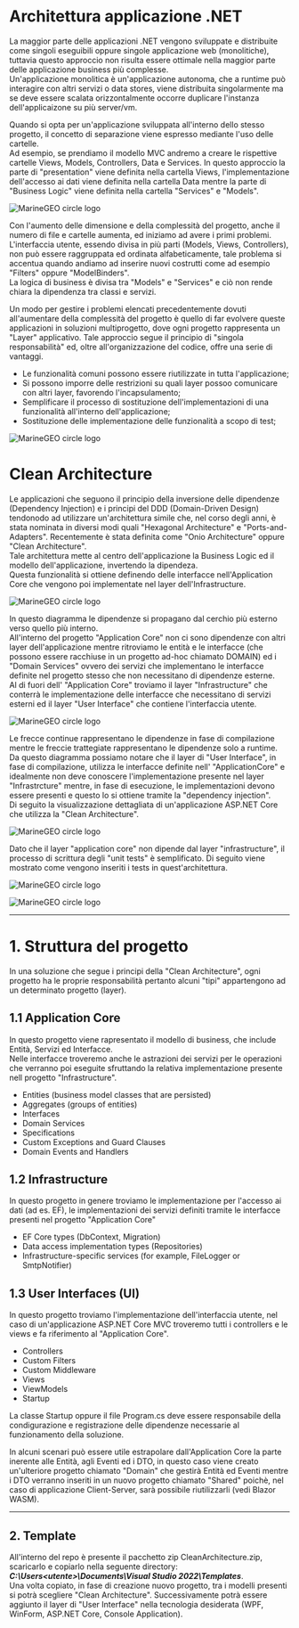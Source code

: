 # **Architettura applicazione .NET**

La  maggior parte delle applicazioni .NET vengono sviluppate e distribuite come singoli eseguibili oppure singole applicazione web (monolitiche), tuttavia questo approccio non risulta essere ottimale nella maggior parte delle applicazione business più complesse. <br>
Un'applicazione monolitica è un'applicazione autonoma, che a runtime può interagire con altri servizi o data stores, viene distribuita singolarmente ma se deve essere scalata orizzontalmente occorre duplicare l'instanza dell'applicaizone su più server/vm.
<br>

Quando si opta per un'applicazione sviluppata all'interno dello stesso progetto, il concetto di separazione viene espresso mediante l'uso delle cartelle.<br>
Ad esempio, se prendiamo il modello MVC andremo a creare le rispettive cartelle Views, Models, Controllers, Data e Services. In questo approccio la parte di "presentation" viene definita nella cartella Views, l'implementazione dell'accesso ai dati viene definita nella cartella Data mentre la parte di "Business Logic" viene definita nella cartella "Services" e "Models".<br>

![MarineGEO circle logo](images/image5-1.png "5.1")

Con l'aumento delle dimensione e della complessità del progetto, anche il numero di file e cartelle aumenta, ed iniziamo ad avere i primi problemi.<br>
L'interfaccia utente, essendo divisa in più parti (Models, Views, Controllers), non può essere raggruppata ed ordinata alfabeticamente, tale problema si accentua quando andiamo ad inserire nuovi costrutti come ad esempio "Filters" oppure "ModelBinders".<br>
La logica di business è divisa tra "Models" e "Services" e ciò non rende chiara la dipendenza tra classi e servizi.<br>

Un modo per gestire i problemi elencati precedentemente dovuti all'aumentare della complessità del progetto è quello di far evolvere queste applicazioni in soluzioni multiprogetto, dove ogni progetto rappresenta un "Layer" applicativo.
Tale approccio segue il principio di "singola responsabilità" ed, oltre all'organizzazione del codice, offre una serie di vantaggi.
- Le funzionalità comuni possono essere riutilizzate in tutta l'applicazione;
- Si possono imporre delle restrizioni su quali layer possoo comunicare con altri layer, favorendo l'incapsulamento;
- Semplificare il processo di sostituzione dell'implementazioni di una funzionalità all'interno dell'applicazione;
- Sostituzione delle implementazione delle funzionalità a scopo di test;

![MarineGEO circle logo](images/image5-2.png "5.2")

# Clean Architecture

Le applicazioni che seguono il principio della inversione delle dipendenze (Dependency Injection) e i principi del DDD (Domain-Driven Design) tendonodo ad utilizzare un'architettura simile che, nel corso degli anni, è stata nominata in diversi modi quali "Hexagonal Architecture" e "Ports-and-Adapters". Recentemente è stata definita come "Onio Architecture" oppure "Clean Architecture".<br>
Tale architettura mette al centro dell'applicazione la Business Logic ed il modello dell'applicazione, invertendo la dipendeza. <br>
Questa funzionalità si ottiene definendo delle interfacce nell'Application Core che vengono poi implementate nel layer dell'Infrastructure.

![MarineGEO circle logo](images/image5-7.png "5.7")

In questo diagramma le dipendenze si propagano dal cerchio più esterno verso quello più interno.<br>
All'interno del progetto "Application Core" non ci sono dipendenze con altri layer dell'applicazione mentre ritroviamo le entità e le interfacce (che possono essere racchiuse in un progetto ad-hoc chiamato DOMAIN) ed i "Domain Services" ovvero dei servizi che implementano le interfacce definite nel progetto stesso che non necessitano di dipendenze esterne.<br>
Al di fuori dell' "Application Core" troviamo il layer "Infrastructure" che conterrà le implementazione delle interfacce che necessitano di servizi esterni ed il layer "User Interface" che contiene l'interfaccia utente. <br>

![MarineGEO circle logo](images/image5-8.png "5.8")

Le frecce continue rappresentano le dipendenze in fase di compilazione mentre le freccie trattegiate rappresentano le dipendenze solo a runtime. <br>
Da questo diagramma possiamo notare che il layer di "User Interface", in fase di compilazione, utilizza le interfacce definite nell' "ApplicationCore" e idealmente non deve conoscere l'implementazione presente nel layer "Infrastrcture" mentre, in fase di esecuzione, le implementazioni devono essere presenti e questo lo si ottiene tramite la "dependency injection". <br>
Di seguito la visualizzazione dettagliata di un'applicazione ASP.NET Core che utilizza la "Clean Architecture".

![MarineGEO circle logo](images/image5-9.png "5.9")

Dato che il layer "application core" non dipende dal layer "infrastructure", il processo di scrittura degli "unit tests" è semplificato. Di seguito viene mostrato come vengono inseriti i tests in quest'architettura.

![MarineGEO circle logo](images/image5-10.png "5.10")

![MarineGEO circle logo](images/image5-11.png "5.11")

----------

# 1. Struttura del progetto

In una soluzione che segue i principi della "Clean Architecture", ogni progetto ha le proprie responsabilità pertanto alcuni "tipi" appartengono ad un determinato progetto (layer). <br>

## 1.1 Application Core
In questo progetto viene rapresentato il modello di business, che include Entità, Servizi ed Interfacce.<br>
Nelle interfacce troveremo anche le astrazioni dei servizi per le operazioni che verranno poi eseguite sfruttando la relativa implementazione presente nell progetto "Infrastructure".

- Entities (business model classes that are persisted)
- Aggregates (groups of entities)
- Interfaces
- Domain Services
- Specifications
- Custom Exceptions and Guard Clauses
- Domain Events and Handlers

## 1.2 Infrastructure
In questo progetto in genere troviamo le implementazione per l'accesso ai dati (ad es. EF), le implementazioni dei servizi definiti tramite le interfacce presenti nel progetto "Application Core"

- EF Core types (DbContext, Migration)
- Data access implementation types (Repositories)
- Infrastructure-specific services (for example, FileLogger or SmtpNotifier)

## 1.3 User Interfaces (UI)
In questo progetto troviamo l'implementazione dell'interfaccia utente, nel caso di un'applicazione ASP.NET Core MVC troveremo tutti i controllers e le views e fa riferimento al "Application Core".

- Controllers
- Custom Filters
- Custom Middleware
- Views
- ViewModels
- Startup

La classe Startup oppure il file Program.cs deve essere responsabile della condigurazione e registrazione delle dipendenze necessarie al funzionamento della soluzione.
<br>

In alcuni scenari può essere utile estrapolare dall'Application Core la parte inerente alle Entità, agli Eventi ed i DTO, in questo caso viene creato un'ulteriore progetto chiamato "Domain" che gestirà Entità ed Eventi mentre i DTO verranno inseriti in un nuovo progetto chiamato "Shared" poichè, nel caso di applicazione Client-Server, sarà possibile riutilizzarli (vedi Blazor WASM).

----------

## 2. Template
All'interno del repo è presente il pacchetto zip CleanArchitecture.zip, scaricarlo e copiarlo nella seguente directory: ***C:\Users\<utente>\Documents\Visual Studio 2022\Templates***.<br>
Una volta copiato, in fase di creazione nuovo progetto, tra i modelli presenti si potrà scegliere "Clean Architecture". Successivamente potrà essere aggiunto il layer di "User Interface" nella tecnologia desiderata (WPF, WinForm, ASP.NET Core, Console Application).